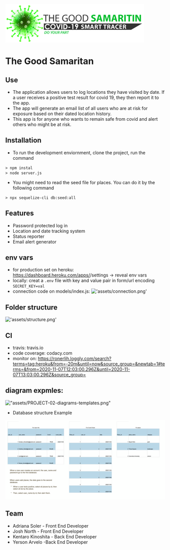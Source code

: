 !["assets/good-samaritin-logo-green.png"](assets/good-samaritin-logo-green.png)
# The Good Samaritan

## Use
- The application allows users to log locations they have visited by date. If a user receives a positive test result for covid 19, they then report it to the app.  
- The app will generate an email list of all users who are at risk for exposure based on their  dated location history.
- This app is for anyone who wants to remain safe from covid and alert others who might be at risk.

## Installation
- To run the development enviornment, clone the project, run the command 
```
> npm instal
> node server.js
```
- You might need to read the seed file for places. You can do it by the following command
```
> npx sequelize-cli db:seed:all
```

## Features
- Password protected log in
- Location and date tracking system
- Status reporter 
- Email alert generator

## env vars
- for production set on heroku: https://dashboard.heroku.com/apps/<app-name>/settings -> reveal env vars
- locally: creat a `.env` file with key and value pair in form/url encoding `SECRET_KEY=val`
- connection code on models/index.js: !['assets/connection.png'](assets/connection.png)

## Folder structure
!['assets/structure.png'](assets/structure.png)

## CI
- travis: travis.io
- code coverage: codacy.com
- monitor on: https://ronerlih.loggly.com/search?terms=tag:heroku&from=-20m&until=now&source_group=&newtab=1#terms=&from=2020-11-07T12:03:00.296Z&until=2020-11-07T13:03:00.296Z&source_group=

## diagram expmles: 
!["assets/PROJECT-02-diagrams-templates.png"](assets/PROJECT-02-diagrams-templates.png)

- Database structure Example

!["assets/database_example.png"](assets/database_example.png)

## Team 
- Adriana Soler  - Front End Developer
- Josh North - Front End Developer
- Kentaro Kinoshita - Back End Developer
- Yerson Arvelo -Back End Developer


